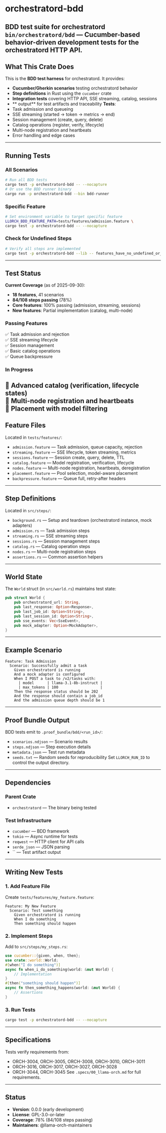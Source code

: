 # orchestratord-bdd
**BDD test suite for orchestratord**
`bin/orchestratord/bdd` — Cucumber-based behavior-driven development tests for the orchestratord HTTP API.
---
## What This Crate Does
This is the **BDD test harness** for orchestratord. It provides:
- **Cucumber/Gherkin scenarios** testing orchestratord behavior
- **Step definitions** in Rust using the `cucumber` crate
- **Integration tests** covering HTTP API, SSE streaming, catalog, sessions
- ** output** for test artifacts and traceability
**Tests**:
- Task admission and queueing
- SSE streaming (started → token → metrics → end)
- Session management (create, query, delete)
- Catalog operations (register, verify, lifecycle)
- Multi-node registration and heartbeats
- Error handling and edge cases
---
## Running Tests
### All Scenarios
```bash
# Run all BDD tests
cargo test -p orchestratord-bdd -- --nocapture
# Or use the BDD runner binary
cargo run -p orchestratord-bdd --bin bdd-runner
```
### Specific Feature
```bash
# Set environment variable to target specific feature
LLORCH_BDD_FEATURE_PATH=tests/features/admission.feature \
cargo test -p orchestratord-bdd -- --nocapture
```
### Check for Undefined Steps
```bash
# Verify all steps are implemented
cargo test -p orchestratord-bdd --lib -- features_have_no_undefined_or_ambiguous_steps
```
---
## Test Status
**Current Coverage** (as of 2025-09-30):
- **18 features**, 41 scenarios
- **84/108 steps passing** (78%)
- **Core features**: 100% passing (admission, streaming, sessions)
- **New features**: Partial implementation (catalog, multi-node)
### Passing Features
✅ Task admission and rejection  
✅ SSE streaming lifecycle  
✅ Session management  
✅ Basic catalog operations  
✅ Queue backpressure  
### In Progress
🚧 Advanced catalog (verification, lifecycle states)  
🚧 Multi-node registration and heartbeats  
🚧 Placement with model filtering  
---
## Feature Files
Located in `tests/features/`:
- `admission.feature` — Task admission, queue capacity, rejection
- `streaming.feature` — SSE lifecycle, token streaming, metrics
- `sessions.feature` — Session create, query, delete, TTL
- `catalog.feature` — Model registration, verification, lifecycle
- `nodes.feature` — Multi-node registration, heartbeats, deregistration
- `placement.feature` — Pool selection, model-aware placement
- `backpressure.feature` — Queue full, retry-after headers
---
## Step Definitions
Located in `src/steps/`:
- `background.rs` — Setup and teardown (orchestratord instance, mock adapters)
- `admission.rs` — Task admission steps
- `streaming.rs` — SSE streaming steps
- `sessions.rs` — Session management steps
- `catalog.rs` — Catalog operation steps
- `nodes.rs` — Multi-node registration steps
- `assertions.rs` — Common assertion helpers
---
## World State
The `World` struct (in `src/world.rs`) maintains test state:
```rust
pub struct World {
    pub orchestratord_url: String,
    pub last_response: Option<Response>,
    pub last_job_id: Option<String>,
    pub last_session_id: Option<String>,
    pub sse_events: Vec<SseEvent>,
    pub mock_adapter: Option<MockAdapter>,
}
```
---
## Example Scenario
```gherkin
Feature: Task Admission
  Scenario: Successfully admit a task
    Given orchestratord is running
    And a mock adapter is configured
    When I POST a task to /v2/tasks with:
      | model      | llama-3.1-8b-instruct |
      | max_tokens | 100                   |
    Then the response status should be 202
    And the response should contain a job_id
    And the admission queue depth should be 1
```
---
## Proof Bundle Output
BDD tests emit  to `.proof_bundle/bdd/<run_id>/`:
- `scenarios.ndjson` — Scenario results
- `steps.ndjson` — Step execution details
- `metadata.json` — Test run metadata
- `seeds.txt` — Random seeds for reproducibility
Set `LLORCH_RUN_ID` to control the output directory.
---
## Dependencies
### Parent Crate
- `orchestratord` — The binary being tested
### Test Infrastructure
- `cucumber` — BDD framework
- `tokio` — Async runtime for tests
- `reqwest` — HTTP client for API calls
- `serde_json` — JSON parsing
- `` — Test artifact output
---
## Writing New Tests
### 1. Add Feature File
Create `tests/features/my_feature.feature`:
```gherkin
Feature: My New Feature
  Scenario: Test something
    Given orchestratord is running
    When I do something
    Then something should happen
```
### 2. Implement Steps
Add to `src/steps/my_steps.rs`:
```rust
use cucumber::{given, when, then};
use crate::world::World;
#[when("I do something")]
async fn when_i_do_something(world: &mut World) {
    // Implementation
}
#[then("something should happen")]
async fn then_something_happens(world: &mut World) {
    // Assertions
}
```
### 3. Run Tests
```bash
cargo test -p orchestratord-bdd -- --nocapture
```
---
## Specifications
Tests verify requirements from:
- ORCH-3004, ORCH-3005, ORCH-3008, ORCH-3010, ORCH-3011
- ORCH-3016, ORCH-3017, ORCH-3027, ORCH-3028
- ORCH-3044, ORCH-3045
See `.specs/00_llama-orch.md` for full requirements.
---
## Status
- **Version**: 0.0.0 (early development)
- **License**: GPL-3.0-or-later
- **Coverage**: 78% (84/108 steps passing)
- **Maintainers**: @llama-orch-maintainers
